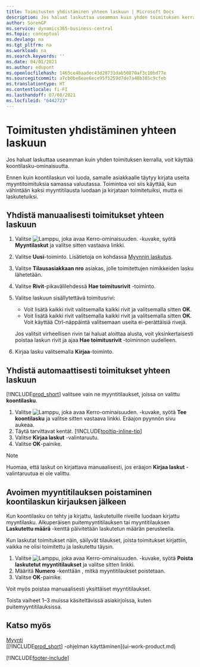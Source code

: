 ```yaml
---
title: Toimitusten yhdistäminen yhteen laskuun | Microsoft Docs
description: Jos haluat laskuttaa useamman kuin yhden toimituksen kerralla, voit käyttää koontilasku-ominaisuutta.
author: SorenGP
ms.service: dynamics365-business-central
ms.topic: conceptual
ms.devlang: na
ms.tgt_pltfrm: na
ms.workload: na
ms.search.keywords: ''
ms.date: 04/01/2021
ms.author: edupont
ms.openlocfilehash: 1465ce4baadec43d28731dab50870af3c10bd77e
ms.sourcegitcommit: a7cb0be8eae6ece95f5259d7de7a48b385c9cfeb
ms.translationtype: HT
ms.contentlocale: fi-FI
ms.lasthandoff: 07/08/2021
ms.locfileid: "6442723"
---
```

# <a name="combine-shipments-on-a-single-invoice"></a>Toimitusten yhdistäminen yhteen laskuun
Jos haluat laskuttaa useamman kuin yhden toimituksen kerralla, voit käyttää koontilasku-ominaisuutta.  

Ennen kuin koontilaskun voi luoda, samalle asiakkaalle täytyy kirjata useita myyntitoimituksia samassa valuutassa. Toimintoa voi siis käyttää, kun vähintään kaksi myyntitilausta luodaan ja kirjataan toimitetuiksi, mutta ei laskutetuiksi. 

## <a name="to-manually-combine-shipments-on-a-single-invoice"></a>Yhdistä manuaalisesti toimitukset yhteen laskuun  
1. Valitse ![Lamppu, joka avaa Kerro-ominaisuuden.](media/ui-search/search_small.png "Kerro, mitä haluat tehdä") -kuvake, syötä **Myyntilaskut** ja valitse sitten vastaava linkki.  
2. Valitse **Uusi**-toiminto. Lisätietoja on kohdassa [Myynnin laskutus](sales-how-invoice-sales.md).
3. Valitse **Tilausasiakkaan nro** asiakas, jolle toimitettujen nimikkeiden lasku lähetetään.  
4. Valitse **Rivit**-pikavälilehdessä **Hae toimitusrivit** -toiminto.  
5. Valitse laskuun sisällytettävä toimitusrivi:  

    - Voit lisätä kaikki rivit valitsemalla kaikki rivit ja valitsemalla sitten **OK**.  
    - Voit lisätä kaikki rivit valitsemalla kaikki rivit ja valitsemalla sitten **OK**. Voit käyttää Ctrl-näppäintä valitsemaan useita ei-perättäisiä rivejä.  

    Jos valitsit virheellisen rivin tai haluat aloittaa alusta, voit yksinkertaisesti poistaa laskun rivit ja ajaa **Hae toimitusrivit** -toiminnon uudelleen.  
7. Kirjaa lasku valitsemalla **Kirjaa**-toiminto.  

## <a name="to-automatically-combine-shipments-on-a-single-invoice"></a>Yhdistä automaattisesti toimitukset yhteen laskuun  
[!INCLUDE[prod_short](includes/prod_short.md)] valitsee vain ne myyntitilaukset, joissa on valittu **koontilasku**. 

1. Valitse ![Lamppu, joka avaa Kerro-ominaisuuden.](media/ui-search/search_small.png "Kerro, mitä haluat tehdä") -kuvake, syötä **Tee koontilasku** ja valitse sitten vastaava linkki. Eräajon pyynnön sivu aukeaa.  
2. Täytä tarvittavat kentät. [!INCLUDE[tooltip-inline-tip](includes/tooltip-inline-tip_md.md)]
3. Valitse **Kirjaa laskut** -valintaruutu.  
4. Valitse **OK**-painike.  

> [!NOTE]  
>  Huomaa, että laskut on kirjattava manuaalisesti, jos eräajon **Kirjaa laskut** -valintaruutua ei ole valittu.  

## <a name="to-remove-open-sales-orders-after-combined-shipment-posting"></a>Avoimen myyntitilauksen poistaminen koontilaskun kirjauksen jälkeen 
Kun koontilasku on tehty ja kirjattu, laskutetuille riveille luodaan kirjattu myyntilasku. Alkuperäisen puitemyyntitilauksen tai myyntitilauksen **Laskutettu määrä** -kenttä päivitetään laskutetun määrän perusteella.  

Kun laskutat toimitukset näin, säilyvät tilaukset, joista toimitukset kirjattiin, vaikka ne olisi toimitettu ja laskutettu täysin.   

1. Valitse ![Lamppu, joka avaa Kerro-ominaisuuden.](media/ui-search/search_small.png "Kerro, mitä haluat tehdä") -kuvake, syötä **Poista laskutetut myyntitilaukset** ja valitse sitten linkki.  
2. Määritä **Numero** -kenttään , mitkä myyntitilaukset poistetaan.  
3. Valitse **OK**-painike.  

Voit myös poistaa manuaalisesti yksittäiset myyntitilaukset.  

Toista vaiheet 1–3 muissa käsiteltävissä asiakirjoissa, kuten puitemyyntitilauksissa.

## <a name="see-also"></a>Katso myös  
[Myynti](sales-manage-sales.md)  
[[!INCLUDE[prod_short](includes/prod_short.md)] -ohjelman käyttäminen](ui-work-product.md)


[!INCLUDE[footer-include](includes/footer-banner.md)]